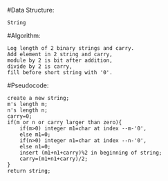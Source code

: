  #Data Structure:
 
    String
    
 #Algorithm:
 
    Log length of 2 binary strings and carry.
    Add element in 2 string and carry,
    module by 2 is bit after addition,
    divide by 2 is carry,
    fill before short string with '0'.
    
 #Pseudocode:
 
    create a new string;
    m's length m;
    n's length n;
    carry=0;
    if(m or n or carry larger than zero){
        if(m>0) integer m1=char at index --m-'0',
        else m1=0;
        if(n>0) integer n1=char at index --n-'0',
        else n1=0;
        insert (m1+n1+carry)%2 in beginning of string;
        carry=(m1+n1+carry)/2;
    }
    return string;
